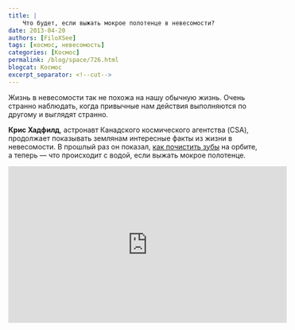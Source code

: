 ```yaml
---
title: |
    Что будет, если выжать мокрое полотенце в невесомости?
date: 2013-04-20
authors: [FiloXSee]
tags: [космос, невесомость]
categories: [Космос]
permalink: /blog/space/726.html
blogcat: Космос
excerpt_separator: <!--cut-->
---
```


Жизнь в невесомости так не похожа на нашу обычную жизнь. Очень странно наблюдать, когда привычные нам действия выполняются по другому и выглядят странно.

**Крис Хадфилд**, астронавт Канадского космического агентства (CSA), продолжает показывать землянам интересные факты из жизни в невесомости. В прошлый раз он показал, [как почистить зубы](http://itw66.ru/blog/space/725.html) на орбите, а теперь — что происходит с водой, если выжать мокрое полотенце.

<iframe width="560" height="315" src="http://www.youtube.com/embed/lMtXfwk7PXg" frameborder="0" allowfullscreen></iframe>

